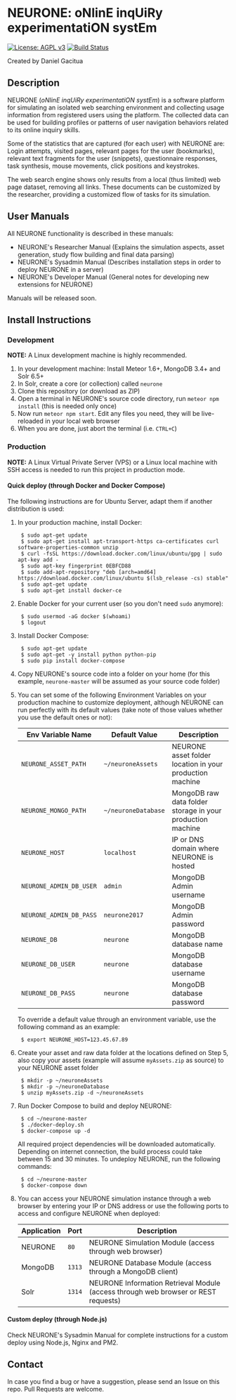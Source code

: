 # NEURONE: oNlinE inqUiRy experimentatiON systEm

[![License: AGPL v3](https://img.shields.io/badge/License-AGPL%20v3-blue.svg)](http://www.gnu.org/licenses/agpl-3.0) [![Build Status](https://travis-ci.com/dgacitua/neurone.svg?token=bybFYGq2vZ5sYMfosTqM&branch=master)](https://travis-ci.com/dgacitua/neurone)

Created by Daniel Gacitua

## Description

NEURONE (_oNlinE inqUiRy experimentatiON systEm_) is a software platform for simulating an isolated web searching environment and collecting usage information from registered users using the platform. The collected data can be used for building profiles or patterns of user navigation behaviors related to its online inquiry skills.

Some of the statistics that are captured (for each user) with NEURONE are: Login attempts, visited pages, relevant pages for the user (bookmarks), relevant text fragments for the user (snippets), questionnaire responses, task synthesis, mouse movements, click positions and keystrokes.

The web search engine shows only results from a local (thus limited) web page dataset, removing all links. These documents can be customized by the researcher, providing a customized flow of tasks for its simulation.

## User Manuals

All NEURONE functionality is described in these manuals:

- NEURONE's Researcher Manual (Explains the simulation aspects, asset generation, study flow building and final data parsing)
- NEURONE's Sysadmin Manual (Describes installation steps in order to deploy NEURONE in a server)
- NEURONE's Developer Manual (General notes for developing new extensions for NEURONE)

Manuals will be released soon.

## Install Instructions

### Development

**NOTE:** A Linux development machine is highly recommended.

1. In your development machine: Install Meteor 1.6+, MongoDB 3.4+ and Solr 6.5+
2. In Solr, create a core (or collection) called `neurone`
3. Clone this repository (or download as ZIP)
4. Open a terminal in NEURONE's source code directory, run `meteor npm install` (this is needed only once)
5. Now run `meteor npm start`. Edit any files you need, they will be live-reloaded in your local web browser
6. When you are done, just abort the terminal (i.e. `CTRL+C`)

### Production

**NOTE:** A Linux Virtual Private Server (VPS) or a Linux local machine with SSH access is needed to run this project in production mode.

#### Quick deploy (through Docker and Docker Compose)

The following instructions are for Ubuntu Server, adapt them if another distribution is used:

1. In your production machine, install Docker:

        $ sudo apt-get update
        $ sudo apt-get install apt-transport-https ca-certificates curl software-properties-common unzip
        $ curl -fsSL https://download.docker.com/linux/ubuntu/gpg | sudo apt-key add -
        $ sudo apt-key fingerprint 0EBFCD88
        $ sudo add-apt-repository "deb [arch=amd64] https://download.docker.com/linux/ubuntu $(lsb_release -cs) stable"
        $ sudo apt-get update
        $ sudo apt-get install docker-ce

2. Enable Docker for your current user (so you don't need `sudo` anymore):

        $ sudo usermod -aG docker $(whoami)
        $ logout

3. Install Docker Compose:

        $ sudo apt-get update
        $ sudo apt-get -y install python python-pip
        $ sudo pip install docker-compose

4. Copy NEURONE's source code into a folder on your home (for this example, `neurone-master` will be assumed as your source code folder)

5. You can set some of the following Environment Variables on your production machine to customize deployment, although NEURONE can run perfectly with its default values (take note of those values whether you use the default ones or not):

    | Env Variable Name       | Default Value       | Description                                                |
    |-------------------------|---------------------|------------------------------------------------------------|
    | `NEURONE_ASSET_PATH`    | `~/neuroneAssets`   | NEURONE asset folder location in your production machine   |
    | `NEURONE_MONGO_PATH`    | `~/neuroneDatabase` | MongoDB raw data folder storage in your production machine |
    | `NEURONE_HOST`          | `localhost`         | IP or DNS domain where NEURONE is hosted                   |
    | `NEURONE_ADMIN_DB_USER` | `admin`             | MongoDB Admin username                                     |
    | `NEURONE_ADMIN_DB_PASS` | `neurone2017`       | MongoDB Admin password                                     |
    | `NEURONE_DB`            | `neurone`           | MongoDB database name                                      |
    | `NEURONE_DB_USER`       | `neurone`           | MongoDB database username                                  |
    | `NEURONE_DB_PASS`       | `neurone`           | MongoDB database password                                  |
    
    To override a default value through an environment variable, use the following command as an example:
    
        $ export NEURONE_HOST=123.45.67.89

6. Create your asset and raw data folder at the locations defined on Step 5, also copy your assets (example will assume `myAssets.zip` as source) to your NEURONE asset folder

        $ mkdir -p ~/neuroneAssets
        $ mkdir -p ~/neuroneDatabase
        $ unzip myAssets.zip -d ~/neuroneAssets

7. Run Docker Compose to build and deploy NEURONE:

        $ cd ~/neurone-master
        $ ./docker-deploy.sh
        $ docker-compose up -d

    All required project dependencies will be downloaded automatically. Depending on internet connection, the build process could take between 15 and 30 minutes. To undeploy NEURONE, run the following commands:
    
        $ cd ~/neurone-master
        $ docker-compose down

8. You can access your NEURONE simulation instance through a web browser by entering your IP or DNS address or use the following ports to access and configure NEURONE when deployed:
 
    | Application | Port   | Description                                                                        |
    |-------------|--------|------------------------------------------------------------------------------------|
    | NEURONE     | `80`   | NEURONE Simulation Module (access through web browser)                             |
    | MongoDB     | `1313` | NEURONE Database Module (access through a MongoDB client)                          |
    | Solr        | `1314` | NEURONE Information Retrieval Module (access through web browser or REST requests) |

#### Custom deploy (through Node.js)

Check NEURONE's Sysadmin Manual for complete instructions for a custom deploy using Node.js, Nginx and PM2.

## Contact

In case you find a bug or have a suggestion, please send an Issue on this repo. Pull Requests are welcome.